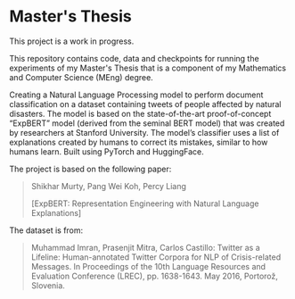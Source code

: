 # Master's Thesis

This project is a work in progress. 

This repository contains code, data and checkpoints for running the experiments of my Master's Thesis that is a component of my Mathematics and Computer Science (MEng) degree.

Creating a Natural Language Processing model to perform document classification on a dataset containing tweets of people affected by natural disasters. The model is based on the state-of-the-art proof-of-concept “ExpBERT” model (derived from the seminal BERT model) that was created by researchers at Stanford University. The model’s classifier uses a list of explanations created by humans to correct its mistakes, similar to how humans learn. Built using PyTorch and HuggingFace.


The project is based on the following paper:
> Shikhar Murty, Pang Wei Koh, Percy Liang
>
> [ExpBERT: Representation Engineering with Natural Language Explanations]

The dataset is from:
> Muhammad Imran, Prasenjit Mitra, Carlos Castillo: Twitter as a Lifeline: Human-annotated Twitter Corpora for NLP of Crisis-related Messages. In Proceedings of the 10th Language Resources and Evaluation Conference (LREC), pp. 1638-1643. May 2016, Portorož, Slovenia.
